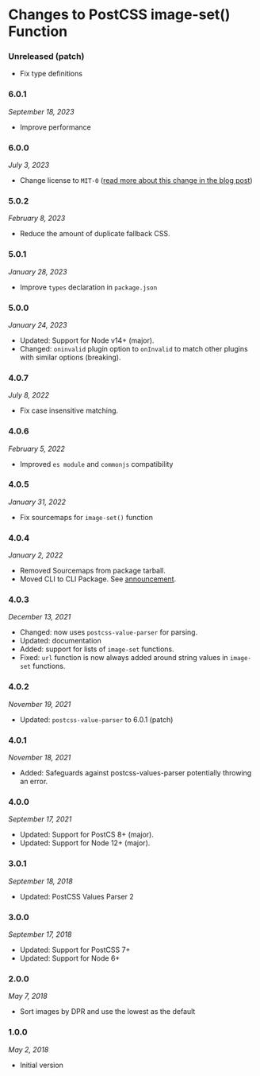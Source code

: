 # Changes to PostCSS image-set() Function

### Unreleased (patch)

- Fix type definitions

### 6.0.1

_September 18, 2023_

- Improve performance

### 6.0.0

_July 3, 2023_

- Change license to `MIT-0` ([read more about this change in the blog post](https://preset-env.cssdb.org/blog/license-change/))

### 5.0.2

_February 8, 2023_

- Reduce the amount of duplicate fallback CSS.

### 5.0.1

_January 28, 2023_

- Improve `types` declaration in `package.json`

### 5.0.0

_January 24, 2023_

- Updated: Support for Node v14+ (major).
- Changed: `oninvalid` plugin option to `onInvalid` to match other plugins with similar options (breaking).

### 4.0.7

_July 8, 2022_

- Fix case insensitive matching.

### 4.0.6

_February 5, 2022_

- Improved `es module` and `commonjs` compatibility

### 4.0.5

_January 31, 2022_

- Fix sourcemaps for `image-set()` function

### 4.0.4

_January 2, 2022_

- Removed Sourcemaps from package tarball.
- Moved CLI to CLI Package. See [announcement](https://github.com/csstools/postcss-plugins/discussions/121).

### 4.0.3

_December 13, 2021_

- Changed: now uses `postcss-value-parser` for parsing.
- Updated: documentation
- Added: support for lists of `image-set` functions.
- Fixed: `url` function is now always added around string values in `image-set` functions.

### 4.0.2

_November 19, 2021_

- Updated: `postcss-value-parser` to 6.0.1 (patch)

### 4.0.1

_November 18, 2021_

- Added: Safeguards against postcss-values-parser potentially throwing an error.

### 4.0.0

_September 17, 2021_

- Updated: Support for PostCS 8+ (major).
- Updated: Support for Node 12+ (major).

### 3.0.1

_September 18, 2018_

- Updated: PostCSS Values Parser 2

### 3.0.0

_September 17, 2018_

- Updated: Support for PostCSS 7+
- Updated: Support for Node 6+

### 2.0.0

_May 7, 2018_

- Sort images by DPR and use the lowest as the default

### 1.0.0

_May 2, 2018_

- Initial version
